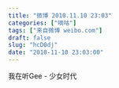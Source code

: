 ```yaml
---
title: "微博 2010.11.10 23:03"
categories: ["嘀咕"]
tags: ["来自微博 weibo.com"]
draft: false
slug: "hcD0dj"
date: "2010-11-10 23:03:00"
---
```


<p>我在听Gee - 少女时代 ​​​​</p>
